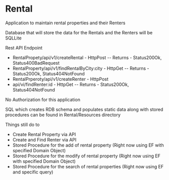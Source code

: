 # Rental
Application to maintain rental properties and their Renters

Database that will store the data for the Rentals and the Renters will be SQLLite

Rest API Endpoint
- RentalPropety/api/v1/createRental - HttpPost
-- Returns - Status200Ok, Status400BadRequest
- RentalProperty/api/v1/findRentalByCity:city - HttpGet
-- Returns - Status200Ok, Status404NotFound
- RentalPrperoty/api/v1/createRenter - HttpPost
- api/vi/findRenter:id - HttpGet
-- Returns - Status200Ok, Status404NotFound

No Authorization for this application

SQL which creates RDB schema and populates static data along with stored procedures can be 
found in Rental/Resources directory

Things still do to
- Create Rental Property via API
- Create and Find Renter via API
- Stored Procedure for the add of rental property (Right now using EF with specified Domain Object)
- Stored Procedure for the modify of rental property (Right now using EF with specified Domain Object)
- Stored Procedure for the search of rental properties (Right now using EF and specific query)